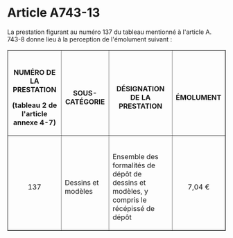 # Article A743-13

<p align='left'>La prestation figurant au numéro 137 du tableau mentionné à l'article A. 743-8 donne lieu à la perception de l'émolument suivant :</p><center><table border='1'><tbody><tr><th><br/>

NUMÉRO DE LA PRESTATION

<p>(tableau 2 de l'article annexe 4-7)</p></th><th><br/>

SOUS-CATÉGORIE</th><th><br/>

DÉSIGNATION DE LA PRESTATION</th><th><br/>

ÉMOLUMENT</th></tr><tr><td align='center'><br/>

137</td><td><br/>

Dessins et modèles</td><td><br/>

Ensemble des formalités de dépôt de dessins et modèles, y compris le récépissé de dépôt</td><td align='center'><br/>

7,04 €</td></tr></tbody></table></center>